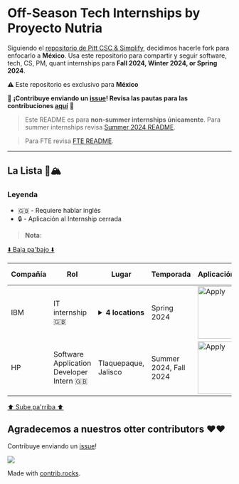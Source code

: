 # Off-Season Tech Internships by Proyecto Nutria

Siguiendo el [repositorio de Pitt CSC & Simplify](https://github.com/SimplifyJobs/Summer2024-Internships), decidimos hacerle fork para enfocarlo a **México**. Usa este repositorio para compartir y seguir software, tech, CS, PM, quant internships para **Fall 2024, Winter 2024, or Spring 2024**.

:warning: Este repositorio es exclusivo para **México**

🙏 **¡Contribuye enviando un [issue](https://github.com/Proyecto-Nutria/MX-Internships/issues/new/choose)! Revisa las pautas para las contribuciones [aquí](./CONTRIBUTING.md)** 🙏

> Este README es para **non-summer internships únicamente**. Para summer internships revisa [Summer 2024 README](./README.md).

> Para FTE revisa [FTE README](https://github.com/Proyecto-Nutria/MX-FTE).

---

## La Lista 🚴🏔

### Leyenda
 - 🇬🇧 - Requiere hablar inglés
 - 🔒 - Aplicación al Internship cerrada

> **Nota**:

[⬇️ Baja pa'bajo ⬇️](https://github.com/Proyecto-Nutria/MX-Internships#agradecemos-a-nuestros-otter-contributors-%EF%B8%8F%EF%B8%8F)

<!-- Please leave a one line gap between this and the table TABLE_START (DO NOT CHANGE THIS LINE) -->

| Compañía | Rol | Lugar | Temporada | Aplicación/Link | Fecha publicación |
| ------- | ---- | -------- | ----- | ---------------- | ----------- |
| IBM | IT internship 🇬🇧 | <details><summary>**4 locations**</summary>Mexico City</br>Guadalajara</br>Monterrey</br>Queretaro</details> | Spring 2024 | <a href="https://www.linkedin.com/jobs/view/3733773393/trackingId=I2kZ2o9JsZM1II66o%2FnORQ%3D%3D"><img src="https://i.imgur.com/u1KNU8z.png" width="118" alt="Apply"></a> | Oct 15 |
| HP | Software Application Developer Intern 🇬🇧 | Tlaquepaque, Jalisco | Summer 2024, Fall 2024 | <a href="https://jobs.hp.com/jobdetails/18391763/"><img src="https://i.imgur.com/u1KNU8z.png" width="118" alt="Apply"></a> | Oct 10 |

<!-- Please leave a one line gap between this and the table TABLE_END (DO NOT CHANGE THIS LINE) -->

[⬆️ Sube pa'rriba ⬆️](https://github.com/Proyecto-Nutria/MX-Internships#la-lista-)

## Agradecemos a nuestros otter contributors ❤️❤️
Contribuye enviando un [issue](https://github.com/Proyecto-Nutria/MX-Internships/issues/new/choose)!

<a href="https://github.com/Proyecto-Nutria/mx-internships/graphs/contributors">
  <img src="https://contrib.rocks/image?repo=Proyecto-Nutria/mx-internships" />
</a>

Made with [contrib.rocks](https://contrib.rocks).
